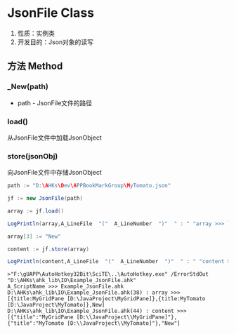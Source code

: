 # JsonFile Class

1.  性质：实例类
2.	开发目的：Json对象的读写

## 方法 Method

### _New(path)

- path - JsonFile文件的路径

### load()

从JsonFile文件中加载JsonObject

### store(jsonObj)

向JsonFile文件中存储JsonObject



```Java
path := "D:\AHKs\Dev\APPBookMarkGroup\MyTomato.json"

jf := new JsonFile(path)

array := jf.load()

LogPrintln(array,A_LineFile  "("  A_LineNumber  ")"  " : " "array >>> `r`n")

array[3] := "New"

content := jf.store(array)

LogPrintln(content,A_LineFile  "("  A_LineNumber  ")"  " : " "content >>> `r`n")
```



```AutoHotKey
>"F:\gUAPP\AutoHotkey32Bit\SciTE\..\AutoHotkey.exe" /ErrorStdOut "D:\AHKs\ahk_lib\IO\Example_JsonFile.ahk"    
A_ScriptName >>> Example_JsonFile.ahk
D:\AHKs\ahk_lib\IO\Example_JsonFile.ahk(38) : array >>> 
[{title:MyGridPane [D:\JavaProject\MyGridPane]},{title:MyTomato [D:\JavaProject\MyTomato]},New]
D:\AHKs\ahk_lib\IO\Example_JsonFile.ahk(44) : content >>> 
[{"title":"MyGridPane [D:\\JavaProject\\MyGridPane]"},{"title":"MyTomato [D:\\JavaProject\\MyTomato]"},"New"]

```


